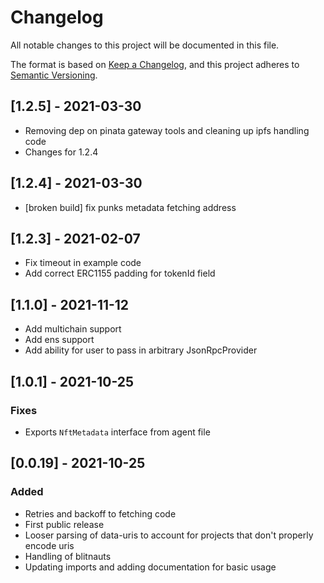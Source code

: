 # Changelog
All notable changes to this project will be documented in this file.

The format is based on [Keep a Changelog](https://keepachangelog.com/en/1.0.0/),
and this project adheres to [Semantic Versioning](https://semver.org/spec/v2.0.0.html).

## [1.2.5] - 2021-03-30
- Removing dep on pinata gateway tools and cleaning up ipfs handling code
- Changes for 1.2.4

## [1.2.4] - 2021-03-30
- [broken build] fix punks metadata fetching address

## [1.2.3]  - 2021-02-07
- Fix timeout in example code
- Add correct ERC1155 padding for tokenId field

## [1.1.0] - 2021-11-12
- Add multichain support
- Add ens support
- Add ability for user to pass in arbitrary JsonRpcProvider

## [1.0.1] - 2021-10-25
### Fixes
- Exports `NftMetadata` interface from agent file

## [0.0.19] - 2021-10-25
### Added
- Retries and backoff to fetching code
- First public release
- Looser parsing of data-uris to account for projects that don't properly encode uris
- Handling of blitnauts
- Updating imports and adding documentation for basic usage
